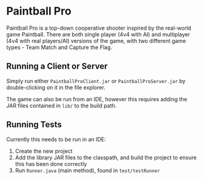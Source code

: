 # Paintball Pro

Paintball Pro is a top-down cooperative shooter inspired by the real-world 
game Paintball. There are both single player (4v4 with AI) and multiplayer 
(4v4 with real players/AI) versions of the game, with two different game 
types - Team Match and Capture the Flag.

## Running a Client or Server

Simply run either `PaintballProClient.jar` or `PaintballProServer.jar` by double-clicking on it in the file explorer.

The game can also be run from an IDE, however this requires adding the JAR files contained in `lib/` to the build path.

## Running Tests

Currently this needs to be run in an IDE:
1. Create the new project
2. Add the library JAR files to the classpath, and build the project to ensure this has been done correctly
3. Run `Runner.java` (main method), found in `test/testRunner`